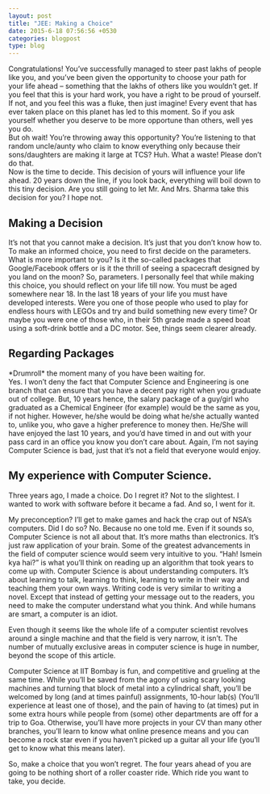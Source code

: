 ```yaml
---
layout: post
title: "JEE: Making a Choice"
date: 2015-6-18 07:56:56 +0530
categories: blogpost
type: blog
---
```


Congratulations! You’ve successfully managed to steer past lakhs of people like you, and you’ve been given the opportunity to choose your path for your life ahead – something that the lakhs of others like you wouldn’t get. If you feel that this is your hard work, you have a right to be proud of yourself. If not, and you feel this was a fluke, then just imagine! Every event that has ever taken place on this planet has led to this moment. So if you ask yourself whether you deserve to be more opportune than others, well yes you do.    
But oh wait! You’re throwing away this opportunity? You’re listening to that random uncle/aunty who claim to know everything only because their sons/daughters are making it large at TCS? Huh. What a waste! Please don’t do that.    
Now is the time to decide. This decision of yours will influence your life ahead. 20 years down the line, if you look back, everything will boil down to this tiny decision. Are you still going to let Mr. And Mrs. Sharma take this decision for you? I hope not.    

## Making a Decision
It’s not that you cannot make a decision. It’s just that you don’t know how to. To make an informed choice, you need to first decide on the parameters. What is more important to you? Is it the so-called packages that Google/Facebook offers or is it the thrill of seeing a spacecraft designed by you land on the moon? So, parameters. I personally feel that while making this choice, you should reflect on your life till now. You must be aged somewhere near 18. In the last 18 years of your life you must have developed interests. Were you one of those people who used to play for endless hours with LEGOs and try and build something new every time? Or maybe you were one of those who, in their 5th grade made a speed boat using a soft-drink bottle and a DC motor. See, things seem clearer already.

## Regarding Packages
\*Drumroll\* the moment many of you have been waiting for.    
Yes. I won’t deny the fact that Computer Science and Engineering is one branch that can ensure that you have a decent pay right when you graduate out of college. But, 10 years hence, the salary package of a guy/girl who graduated as a Chemical Engineer (for example) would be the same as you, if not higher. However, he/she would be doing what he/she actually wanted to, unlike you, who gave a higher preference to money then. He/She will have enjoyed the last 10 years, and you’d have timed in and out with your pass card in an office you know you don’t care about. Again, I’m not saying Computer Science is bad, just that it’s not a field that everyone would enjoy.

## My experience with Computer Science.
Three years ago, I made a choice. Do I regret it? Not to the slightest. I wanted to work with software before it became a fad. And so, I went for it.

My preconception? I’ll get to make games and hack the crap out of NSA’s computers. Did I do so? No. Because no one told me. Even if it sounds so, Computer Science is not all about that. It’s more maths than electronics. It’s just raw application of your brain. Some of the greatest advancements in the field of computer science would seem very intuitive to you. “Hah! Ismein kya hai?” is what you’ll think on reading up an algorithm that took years to come up with.
Computer Science is about understanding computers. It’s about learning to talk, learning to think, learning to write in their way and teaching them your own ways. Writing code is very similar to writing a novel. Except that instead of getting your message out to the readers, you need to make the computer understand what you think. And while humans are smart, a computer is an idiot.

Even though it seems like the whole life of a computer scientist revolves around a single machine and that the field is very narrow, it isn’t. The number of mutually exclusive areas in computer science is huge in number, beyond the scope of this article.

Computer Science at IIT Bombay is fun, and competitive and grueling at the same time. While you’ll be saved from the agony of using scary looking machines and turning that block of metal into a cylindrical shaft, you’ll be welcomed by long (and at times painful) assignments, 10-hour lab(s) (You’ll experience at least one of those), and the pain of having to (at times) put in some extra hours while people from (some) other departments are off for a trip to Goa. Otherwise, you’ll have more projects in your CV than many other branches, you’ll learn to know what online presence means and you can become a rock star even if you haven’t picked up a guitar all your life (you’ll get to know what this means later).

So, make a choice that you won’t regret. The four years ahead of you are going to be nothing short of a roller coaster ride. Which ride you want to take, you decide.
